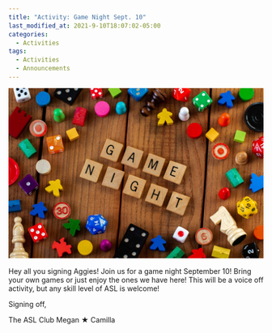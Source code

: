 ```yaml
---
title: "Activity: Game Night Sept. 10"
last_modified_at: 2021-9-10T18:07:02-05:00
categories:
  - Activities
tags:
  - Activities
  - Announcements
---
```


![Game Night](https://github.com/Bamboo72/ENGL-2010-Mock-ASL-Website/blob/main/assets/images/otherGameNight.jpeg?raw=true)

Hey all you signing Aggies!
Join us for a game night September 10!
Bring your own games or just enjoy the ones we have here!
This will be a voice off activity, but any skill level of ASL is welcome!

Signing off,

The ASL Club Megan ★ Camilla

